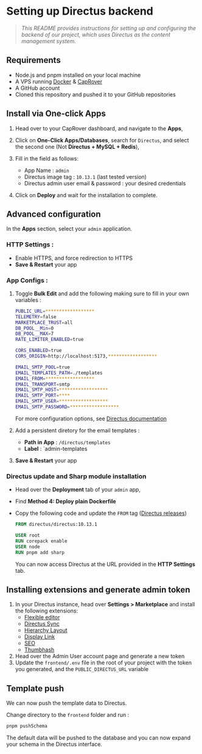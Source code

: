 # Setting up Directus backend

> _This README provides instructions for setting up and configuring the backend of our project, which uses Directus as the content management system._

## Requirements

- Node.js and pnpm installed on your local machine
- A VPS running [Docker](https://docs.docker.com/engine/install/) & [CapRover](https://caprover.com/docs/get-started.html)
- A GitHub account
- Cloned this repository and pushed it to your GitHub repositories

## Install via One-click Apps

1. Head over to your CapRover dashboard, and navigate to the **Apps**,

2. Click on **One-Click Apps/Databases**, search for `Directus`, and select the second one (Not **Directus + MySQL + Redis**),

3. Fill in the field as follows:

   - App Name : `admin`
   - Directus image tag : `10.13.1` (last tested version)
   - Directus admin user email & password : your desired credentials

4. Click on **Deploy** and wait for the installation to complete.

## Advanced configuration

In the **Apps** section, select your `admin` application.

### HTTP Settings :

- Enable HTTPS, and force redirection to HTTPS
- **Save & Restart** your app

### App Configs :

1. Toggle **Bulk Edit** and add the following making sure to fill in your own variables :

   ```sh
   PUBLIC_URL=******************
   TELEMETRY=false
   MARKETPLACE_TRUST=all
   DB_POOL__Min=0
   DB_POOL__MAX=7
   RATE_LIMITER_ENABLED=true

   CORS_ENABLED=true
   CORS_ORIGIN=http://localhost:5173,******************

   EMAIL_SMTP_POOL=true
   EMAIL_TEMPLATES_PATH=./templates
   EMAIL_FROM=******************
   EMAIL_TRANSPORT=smtp
   EMAIL_SMTP_HOST=******************
   EMAIL_SMTP_PORT=****
   EMAIL_SMTP_USER=******************
   EMAIL_SMTP_PASSWORD=******************
   ```

   For more configuration options, see [Directus documentation](https://docs.directus.io/self-hosted/config-options.html)

2. Add a persistent diretory for the email templates :

   - **Path in App** : `/directus/templates`
   - **Label** : `admin-templates

3. **Save & Restart** your app

### Directus update and Sharp module installation

- Head over the **Deployment** tab of your `admin` app,
- Find **Method 4: Deploy plain Dockerfile**
- Copy the following code and update the `FROM` tag ([Directus releases](https://hub.docker.com/r/directus/directus/tags))

  ```Dockerfile
  FROM directus/directus:10.13.1

  USER root
  RUN corepack enable
  USER node
  RUN pnpm add sharp
  ```

  You can now access Directus at the URL provided in the **HTTP Settings** tab.

## Installing extensions and generate admin token

1. In your Directus instance, head over **Settings > Marketplace** and install the following extensions:
   - [Flexible editor](https://github.com/formfcw/directus-extension-flexible-editor)
   - [Directus Sync](https://github.com/tractr/directus-sync)
   - [Hierarchy Layout](https://github.com/codihaus/directus-extension-hierarchy-layout.git)
   - [Display Link](https://github.com/formfcw/directus-extension-flexible-editor.git)
   - [SEO](https://github.com/codihaus/directus-extension-seo.git)
   - [Thumbhash](https://github.com/WoLfulus/directus-extension-thumbhash)
2. Head over the Admin User account page and generate a new token
3. Update the `frontend/.env` file in the root of your project with the token you generated, and the `PUBLIC_DIRECTUS_URL` variable

## Template push

We can now push the template data to Directus.

Change directory to the `frontend` folder and run :

```bash
pnpm pushSchema
```

The default data will be pushed to the database and you can now expand your schema in the Directus interface.
